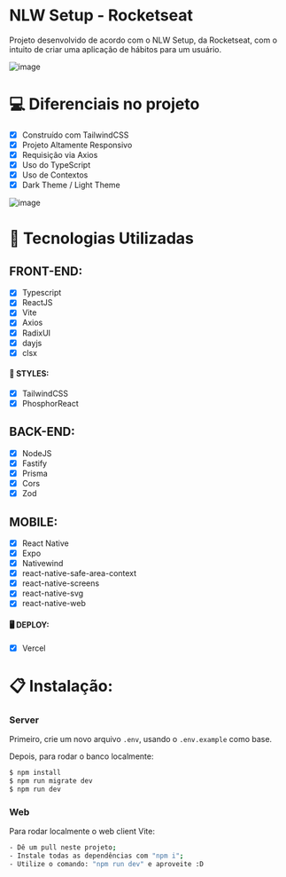 # NLW Setup - Rocketseat

Projeto desenvolvido de acordo com o NLW Setup, da Rocketseat, com o intuito de criar uma aplicação de hábitos para um usuário.

![image](https://user-images.githubusercontent.com/104099580/213057756-fd2f1024-a1a5-4b90-9111-34fa32df51bf.png)


# 💻 Diferenciais no projeto

- [x] Construído com TailwindCSS
- [x] Projeto Altamente Responsivo
- [x] Requisição via Axios
- [x] Uso do TypeScript
- [x] Uso de Contextos
- [x] Dark Theme / Light Theme

![image](https://user-images.githubusercontent.com/104099580/213057957-659537da-a2d1-4ac2-aaa5-38b12a3f64d5.png)

# 🚀 Tecnologias Utilizadas

  ## FRONT-END:
   - [x] Typescript
   - [x] ReactJS
   - [x] Vite
   - [x] Axios
   - [x] RadixUI
   - [x] dayjs
   - [x] clsx

  #### 🎨 STYLES:
   - [x] TailwindCSS
   - [x] PhosphorReact
 
  ## BACK-END:
   - [X] NodeJS
   - [x] Fastify
   - [x] Prisma
   - [x] Cors
   - [x] Zod

  ## MOBILE:
   - [x] React Native
   - [x] Expo
   - [x] Nativewind
   - [x] react-native-safe-area-context
   - [x] react-native-screens
   - [x] react-native-svg
   - [x] react-native-web

#### 🖥 DEPLOY:
 - [x] Vercel

# 📋 Instalação:

### Server

Primeiro, crie um novo arquivo ``.env``, usando o `.env.example` como base.

Depois, para rodar o banco localmente:
```sh
$ npm install
$ npm run migrate dev
$ npm run dev
```

### Web

Para rodar localmente o web client Vite:
```sh
- Dê um pull neste projeto;
- Instale todas as dependências com "npm i";
- Utilize o comando: "npm run dev" e aproveite :D
```
